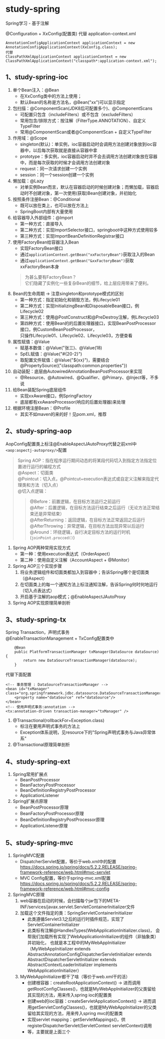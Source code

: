 # study-spring

Spring学习 - 基于注解

@Configuration + XxConfig(配置类) 代替 application-context.xml

```
AnnotationConfigApplicationContext applicationContext = new AnnotationConfigApplicationContext(XxConfig.class);
代替
ClassPathXmlApplicationContext applicationContext = new ClassPathXmlApplicationContext("classpath*:application-context.xml");
```

## 1、study-spring-ioc

1. 单个Bean注入：@Bean
    - 在XxConfig类中的方法上使用；
    - 默认Bean的名称是方法名，@Bean("xx")可以显示指定
2. 包扫描：@ComponentScan(JDK8后可配置多个)、@ComponentScans
    - 可配置只包含（includeFilters）或不包含（excludeFilters）
    - 常用包含/排除方式：按注解（FilterType.ANNOTATION）、自定义TypeFilter
    - 常用@ComponentScan或者@ComponentScan + 自定义TypeFilter
3. 作用域：@Scope
    - singleton(默认)：单实例，ioc容器启动时会调用方法创建对象放到ioc容器中，以后每次获取就是直接从容器中拿
    - prototype：多实例，ioc容器启动时并不会去调用方法创建对象放在容器中，而是每次获取的时候才会调用方法创建对象
    - request：同一次请求创建一个实例
    - session：同一个session创建一个实例
4. 懒加载：@Lazy
    - 对单实例Bean而言，默认在容器启动的时候创建对象；而懒加载，容器启动时不创建对象，第一次使用(获取)Bean创建对象，并初始化
5. 按照条件注册Bean：@Conditional
    - 既可以放在类上，也可以放在方法上
    - SpringBoot内部有大量使用
6. 给容器导入外部组件：@Import
    - 第一种方式：直接导入
    - 第二种方式：实现ImportSelector接口，springboot中这种方式使用较多
    - 第三种方式：实现ImportBeanDefinitionRegistrar接口
7. 使用FactoryBean给容器注入Bean
    - 实现FactoryBean接口
    - 通过`applicationContext.getBean("xxFactoryBean")`获取注入的Bean
    - 通过`applicationContext.getBean("&xxFactoryBean")`获取xxFactoryBean本身
    > 为甚么要有FactoryBean？  
    它们隐藏了实例化一些复杂Bean的细节，给上层应用带来了便利。
8. Bean的生命周期 -> 注意singleton和prototype模式的区别
    - 第一种方式：指定初始化和销毁方法，例Lifecycle01
    - 第二种方式：实现InitializingBean和DisposableBean接口，例Lifecycle02
    - 第三种方式：使用@PostConstruct和@PreDestroy注解，例Lifecycle03
    - 第四种方式：使用Bean的的后置处理器接口，实现BeanPostProcessor接口，例CustomBeanPostProcessor，  
    只操作Lifecycle01、Lifecycle02、Lifecycle03，方便查看
9. 属性赋值：@Value
    - 赋基本数值：@Value("张三)、@Value(18)
    - SpEL赋值：@Value("#{20-2}")
    - 取配置文件赋值：@Value("${xx}")，需要结合@PropertySource({"classpath:common.properties"})
10. 自动装配：底层由AutowiredAnnotationBeanPostProcessor来实现
    - @Resource、@Autowired、@Qualifier、@Primary、@Inject等，不多说
11. 给Bean装配Spring底层组件
    - 实现xxAware接口，例SpringFactory
    - 底层都有xxAwareProcessor(响应的后置处理器)来处理
12. 根据环境注册Bean：@Profile
    - 其实不如maven的<profiles></profiles>来的好！见pom.xml，推荐

## 2、study-spring-aop

AopConfig配置类上标注@EnableAspectJAutoProxy代替之前xml中`<aop:aspectj-autoproxy/>`配置

> Spring AOP：指在程序运行期间动态的将某段代码切入到指定方法指定位置进行运行的编程方式  
> @Aspect：切面类  
> @Pointcut：切入点，@Pointcut+execution表达式或自定义注解来指定代理类和方法（切入点）  
> @切入点逻辑：
>> @Before：前置逻辑，在目标方法运行之前运行  
>> @After：后置逻辑，在目标方法运行结束之后运行（无论方法正常结束还是异常结束）  
>> @AfterReturning：返回逻辑，在目标方法正常返回之后运行  
>> @AfterThrowing：异常逻辑，在目标方法出现异常以后运行  
>> @Around：环绕逻辑，自行决定目标方法的运行时机(`joinPoint.procced()`)  

1. Spring AOP两种常用实现方式
    - 第一种：使用execution表达式（OrderAspect）
    - 第二种：使用自定义注解（AccountAspect + @Monitor）
2. Spring AOP三个实现步骤
    1. 将业务逻辑组件和切面类都加入到容器中；告诉Spring哪个是切面类（@Aspect）
    2. 在切面类上的每一个通知方法上标注通知注解，告诉Spring何时何地运行（切入点表达式）
    3. 开启基于注解的aop模式；@EnableAspectJAutoProxy
3. Spring AOP实现原理简单剖析

## 3、study-spring-tx
 
Spring Transaction，声明式事务  
@EnableTransactionManagement + TxConfig配置类中
```
    @Bean
    public PlatformTransactionManager txManager(DataSource dataSource) {
        return new DataSourceTransactionManager(dataSource);
    }
```
代替下面配置
```
<!-- 事务管理 : DataSourceTransactionManager -->
<bean id="txManager" class="org.springframework.jdbc.datasource.DataSourceTransactionManager">
    <property name="dataSource" ref="dataSource"/>
</bean>
<!-- 使用声明式事务:annotation -->
<tx:annotation-driven transaction-manager="txManager" />
``` 

1. @Transactional(rollbackFor=Exception.class)
    - 标注在要用声明式事务的方法上
    - Exception体系说明，见resource下的"Spring声明式事务与Java异常体系"
2. @Transactional原理简单剖析

## 4、study-spring-ext

1. Spring常用扩展点
    - BeanPostProcessor
    - BeanFactoryPostProcessor
    - BeanDefinitionRegistryPostProcessor
    - ApplicationListener
2. Spring扩展点原理
    - BeanPostProcessor原理
    - BeanFactoryPostProcessor原理
    - BeanDefinitionRegistryPostProcessor原理
    - ApplicationListener原理

## 5、study-spring-mvc

1. SpringMVC配置
    - DispatcherServlet配置，等价于web.xml中的配置  
    https://docs.spring.io/spring/docs/5.2.2.RELEASE/spring-framework-reference/web.html#mvc-servlet
    - MVC Config配置，等价于spring-mvc.xml配置  
    https://docs.spring.io/spring/docs/5.2.2.RELEASE/spring-framework-reference/web.html#mvc-config
2. SpringMVC原理
    1. web容器在启动的时候，会扫描每个jar包下的META-INF/services/javax.servlet.ServletContainerInitializer文件
    2. 加载这个文件指定的类：SpringServletContainerInitializer
        - 此类遵循Servlet3.1之后的运行时插件规范，实现了ServletContainerInitializer
        - 此类标有注解@HandlesTypes(WebApplicationInitializer.class)，
        会帮我们加载所有实现了WebApplicationInitializer的组件（非抽象类）并初始化，
        也就是本工程中的MyWebAppInitializer（MyWebAppInitializer extends AbstractAnnotationConfigDispatcherServletInitializer extends AbstractDispatcherServletInitializer extends AbstractContextLoaderInitializer implements WebApplicationInitializer）
    3. MyWebAppInitializer都干了啥（等价于web.xml干的活）
        - 创建根容器：createRootApplicationContext() 
            -> 进而调用getRootConfigClasses()，也就是MyWebAppInitializer的父类留给其实现的方法，用来传入spring ioc的配置类
        - 创建web的ioc容器：createServletApplicationContext()
            -> 进而调用getServletConfigClasses()，也就是MyWebAppInitializer的父类留给其实现的方法，用来传入spring mvc的配置类
        - 实现servlet mapping：getServletMappings()，供registerDispatcherServlet(ServletContext servletContext)调用
        - 等，主要就是上面三个